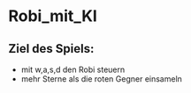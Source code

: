 # Robi_mit_KI

## Ziel des Spiels:
- mit w,a,s,d den Robi steuern
- mehr Sterne als die roten Gegner einsameln

